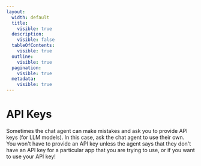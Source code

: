 ```yaml
---
layout:
  width: default
  title:
    visible: true
  description:
    visible: false
  tableOfContents:
    visible: true
  outline:
    visible: true
  pagination:
    visible: true
  metadata:
    visible: true
---
```


# API Keys

Sometimes the chat agent can make mistakes and ask you to provide API keys (for LLM models). In this case, ask the chat agent to use their own.\
You won't have to provide an API key unless the agent says that they don't have an API key for a particular app that you are trying to use, or if you want to use your API key!
